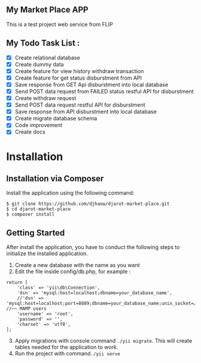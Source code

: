 ## My Market Place APP
This is a test project web service from FLIP

## My Todo Task List : 
- [X] Create relational database
- [X] Create dummy data
- [X] Create feature for view history withdraw transaction
- [X] Create feature for get status disburstment from API
- [X] Save response from GET Api disburstment into local database
- [X] Send POST data request from FAILED status restful API for disburstment
- [X] Create withdraw request
- [X] Send POST data request restful API for disburstment
- [X] Save response from API disburstment into local database
- [X] Create migrate database schema
- [X] Code improvement
- [X] Create docs

# Installation
## Installation via Composer
Install the application using the following command:
```
$ git clone https://github.com/djhaow/djarot-market-place.git
$ cd djarot-market-place
$ composer install
```

## Getting Started
After install the application, you have to conduct the following steps to initialize the installed application. 
1. Create a new database with the name as you want
2. Edit the file inside config/db.php, for example : 
```
return [
    'class' => 'yii\db\Connection',
    'dsn' => 'mysql:host=localhost;dbname=your_database_name',
    //'dsn' => 'mysql:host=localhost;port=8889;dbname=your_database_name;unix_socket=/Applications/MAMP/tmp/mysql/mysql.sock', //~~ MAMP users
    'username' => 'root',
    'password' => '',
    'charset' => 'utf8',
];
```
3. Apply migrations with console command ```./yii migrate```. This will create tables needed for the application to work.
4. Run the project with command```./yii serve```